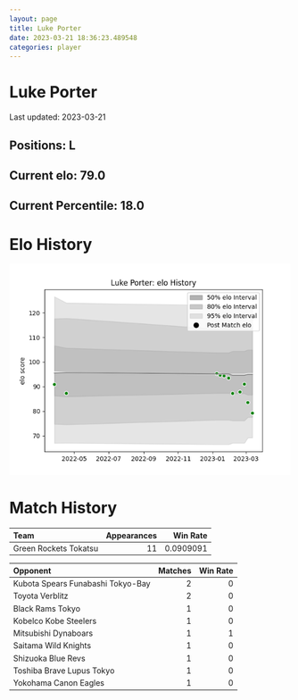 ```yaml
---  
layout: page  
title: Luke Porter  
date: 2023-03-21 18:36:23.489548  
categories: player  
---
```

# Luke Porter


Last updated: 2023-03-21
## Positions: L

## Current elo: 79.0

## Current Percentile: 18.0

# Elo History


![elo history](history_LukePorter.png)
# Match History


| Team                  |   Appearances |   Win Rate |
|:----------------------|--------------:|-----------:|
| Green Rockets Tokatsu |            11 |  0.0909091 |

| Opponent                          |   Matches |   Win Rate |
|:----------------------------------|----------:|-----------:|
| Kubota Spears Funabashi Tokyo-Bay |         2 |          0 |
| Toyota Verblitz                   |         2 |          0 |
| Black Rams Tokyo                  |         1 |          0 |
| Kobelco Kobe Steelers             |         1 |          0 |
| Mitsubishi Dynaboars              |         1 |          1 |
| Saitama Wild Knights              |         1 |          0 |
| Shizuoka Blue Revs                |         1 |          0 |
| Toshiba Brave Lupus Tokyo         |         1 |          0 |
| Yokohama Canon Eagles             |         1 |          0 |